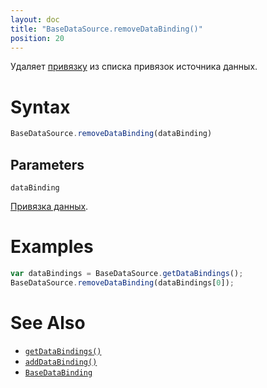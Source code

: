 ```yaml
---
layout: doc
title: "BaseDataSource.removeDataBinding()"
position: 20
---
```


Удаляет [привязку](../../../DataBindings/BaseDataBinding/) из списка привязок источника данных.

# Syntax

```js
BaseDataSource.removeDataBinding(dataBinding)
```

## Parameters

`dataBinding`

[Привязка данных](../../../DataBindings/BaseDataBinding/).

# Examples

```js
var dataBindings = BaseDataSource.getDataBindings();
BaseDataSource.removeDataBinding(dataBindings[0]);
```

# See Also

* [`getDataBindings()`](../BaseDataSource.getDataBindings/)
* [`addDataBinding()`](../BaseDataSource.addDataBinding/)
* [`BaseDataBinding`](../../../DataBindings/BaseDataBinding/)
